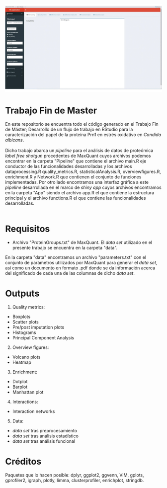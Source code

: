 
 ![Alt text](interface.gif) 
# Trabajo Fin de Master
En este repositorio se encuentra todo el código generado en el Trabajo Fin de Máster; Desarrollo de un flujo de trabajo en RStudio para la caracterización del papel de la proteína Prn1 en estrés oxidativo en *Candida albicans*.
<br>
<br>
Dicho trabajo abarca un *pipeline* para el análisis de datos de proteómica *label free shotgun* procedentes de MaxQuant cuyos archivos podemos encontrar en la carpeta "Pipeline" que contiene el archivo main.R eje conductor de las funcionalidades desarrolladas y los archivos dataprocessing.R quality_metrics.R, statisticalAnalysis.R, overviewfigures.R, enrichment.R y Network.R que contienen el conjunto de funciones implementadas. Por otro lado encontramos una interfaz gráfica a este *pipeline* desarrollada en el marco de *shiny app* cuyos archivos encontramos en la carpeta "App" siendo el archivo app.R el que contiene la estructura principal y el archivo functions.R el que contiene las funcionalidades desarrolladas.  
<br>
# Requisitos
- Archivo "ProteinGroups.txt" de MaxQuant. El *data set* utilizado en el presente trabajo se encuentra en la carpeta "data".

En la carpeta "data" encontramos un archivo "parameters.txt" con el conjunto de parámetros utilizados por MaxQuant para generar el *data set*, así como un documento en formato .pdf donde se da información acerca del significado de cada una de las columnas de dicho *data set*.
<br>
# Outputs
1. Quality metrics:
- Boxplots
- Scatter plots
- Pre/post imputation plots
- Histograms
- Principal Component Analysis
2. Overview figures:
- Volcano plots
- Heatmap
3. Enrichment:
- Dotplot
- Barplot
- Manhattan plot
4. Interactions:
- Interaction networks
5. Data:
- *data set* tras preprocesamiento
- *data set* tras análisis estadístico
- *data set* tras análisis funcional
# Créditos
Paquetes que lo hacen posible: dplyr, ggplot2, ggvenn, VIM, gplots, gprofiler2, igraph, plotly, limma, clusterprofiler, enrichplot, stringdb.



